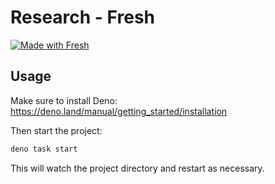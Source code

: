 # Research - Fresh

[![Made with Fresh](https://fresh.deno.dev/fresh-badge.svg)](https://fresh.deno.dev)

## Usage

Make sure to install Deno:
<https://deno.land/manual/getting_started/installation>

Then start the project:

```bash
deno task start
```

This will watch the project directory and restart as necessary.
